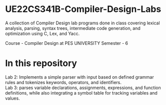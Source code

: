 # UE22CS341B-Compiler-Design-Labs
A collection of Compiler Design lab programs done in class covering lexical analysis, parsing, syntax trees, intermediate code generation, and optimization using C, Lex, and Yacc.

Course - Compiler Design at PES UNIVERSITY
Semester - 6

# In this repository 
Lab 2: Implements a simple parser with input based on defined grammar rules and tokenizes keywords, operators, and identifiers. <br>
Lab 3: parses variable declarations, assignments, expressions, and function definitions, while also integrating a symbol table for tracking variables and values. <br>
